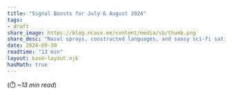 ```yaml
---
title: "Signal Boosts for July & August 2024"
tags:
- draft
share_image: https://blog.ncase.me/content/media/sb/thumb.png
share_desc: "Nasal sprays, constructed languages, and sassy sci-fi satires"
date: 2024-09-30
readtime: "13 min"
layout: base-layout.njk
hasMath: true
---
```


(⏱️ *~13 min read*)

